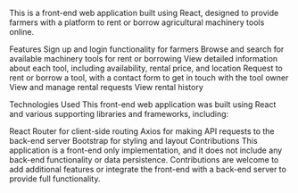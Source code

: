 This is a front-end web application built using React, designed to provide farmers with a platform to rent or borrow agricultural machinery tools online.

Features
Sign up and login functionality for farmers
Browse and search for available machinery tools for rent or borrowing
View detailed information about each tool, including availability, rental price, and location
Request to rent or borrow a tool, with a contact form to get in touch with the tool owner
View and manage rental requests
View rental history

Technologies Used
This front-end web application was built using React and various supporting libraries and frameworks, including:

React Router for client-side routing
Axios for making API requests to the back-end server
Bootstrap for styling and layout
Contributions
This application is a front-end only implementation, and it does not include any back-end functionality or data persistence. Contributions are welcome to add additional features or integrate the front-end with a back-end server to provide full functionality.
